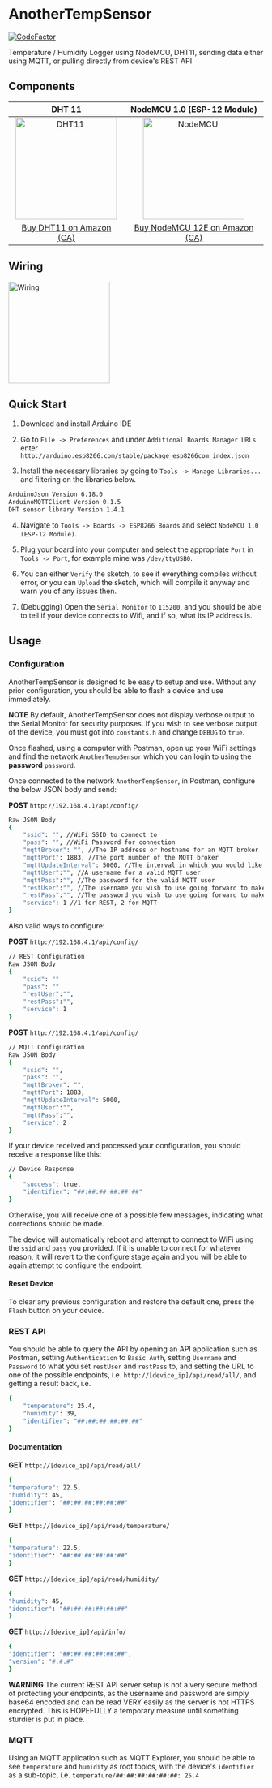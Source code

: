 # AnotherTempSensor

[![CodeFactor](https://www.codefactor.io/repository/github/appdevelopmentandsuch/anothertempsensor/badge)](https://www.codefactor.io/repository/github/appdevelopmentandsuch/anothertempsensor)

Temperature / Humidity Logger using NodeMCU, DHT11, sending data either using MQTT, or pulling directly from device's REST API

## Components

|                                                                   DHT 11                                                                   |                                                         NodeMCU 1.0 (ESP-12 Module)                                                          |
| :----------------------------------------------------------------------------------------------------------------------------------------: | :------------------------------------------------------------------------------------------------------------------------------------------: |
| <img src="https://user-images.githubusercontent.com/22528729/105792674-649c0880-5f4d-11eb-98a0-d07602722df2.jpg" alt="DHT11" width="200"/> | <img src="https://user-images.githubusercontent.com/22528729/105792624-5a7a0a00-5f4d-11eb-8d6b-925c647c68b1.jpg" alt="NodeMCU" width="200"/> |
|             [Buy DHT11 on Amazon (CA)](https://www.amazon.ca/KeeYees-Temperature-Humidity-Single-Bus-Raspberry/dp/B07V5MTQJG/)             |           [Buy NodeMCU 12E on Amazon (CA)](https://www.amazon.ca/KeeYees-Internet-Development-Wireless-Compatible/dp/B07S5Z3VYZ/)            |

## Wiring

<img src="https://user-images.githubusercontent.com/22528729/120116063-f316d580-c14b-11eb-9123-5dba09db7a37.png" alt="Wiring" width="200"/>

## Quick Start

1. Download and install Arduino IDE

2. Go to `File -> Preferences` and under `Additional Boards Manager URLs` enter `http://arduino.esp8266.com/stable/package_esp8266com_index.json`

3. Install the necessary libraries by going to `Tools -> Manage Libraries...` and filtering on the libraries below.

```bash
ArduinoJson Version 6.18.0
ArduinoMQTTClient Version 0.1.5
DHT sensor library Version 1.4.1
```

4. Navigate to `Tools -> Boards -> ESP8266 Boards` and select `NodeMCU 1.0 (ESP-12 Module)`.

5. Plug your board into your computer and select the appropriate `Port` in `Tools -> Port`, for example mine was `/dev/ttyUSB0`.

6. You can either `Verify` the sketch, to see if everything compiles without error, or you can `Upload` the sketch, which will compile it anyway and warn you of any issues then.

7. (Debugging) Open the `Serial Monitor` to `115200`, and you should be able to tell if your device connects to Wifi, and if so, what its IP address is.

## Usage

### Configuration

AnotherTempSensor is designed to be easy to setup and use. Without any prior configuration, you should be able to flash a device and use immediately.

**NOTE** By default, AnotherTempSensor does not display verbose output to the Serial Monitor for security purposes. If you wish to see verbose output of the device, you must got into `constants.h` and change `DEBUG` to `true`.

Once flashed, using a computer with Postman, open up your WiFi settings and find the network `AnotherTempSensor` which you can login to using the **password** `password`.

Once connected to the network `AnotherTempSensor`, in Postman, configure the below JSON body and send:

**POST** `http://192.168.4.1/api/config/`

```bash
Raw JSON Body
{
    "ssid": "", //WiFi SSID to connect to
    "pass": "", //WiFi Password for connection
    "mqttBroker": "", //The IP address or hostname for an MQTT broker
    "mqttPort": 1883, //The port number of the MQTT broker
    "mqttUpdateInterval": 5000, //The interval in which you would like the device to publish data to the MQTT broker, in milliseconds, minimum is 500 or 0.5 seconds
    "mqttUser":"", //A username for a valid MQTT user
    "mqttPass":"", //The password for the valid MQTT user
    "restUser":"", //The username you wish to use going forward to make authenticated requests to the device
    "restPass":"", //The password you wish to use going forward to make authenticated requests to the device
    "service": 1 //1 for REST, 2 for MQTT
}
```

Also valid ways to configure:

**POST** `http://192.168.4.1/api/config/`

```bash
// REST Configuration
Raw JSON Body
{
    "ssid": ""
    "pass": ""
    "restUser":"",
    "restPass":"",
    "service": 1
}
```

**POST** `http://192.168.4.1/api/config/`

```bash
// MQTT Configuration
Raw JSON Body
{
    "ssid": "",
    "pass": "",
    "mqttBroker": "",
    "mqttPort": 1883,
    "mqttUpdateInterval": 5000,
    "mqttUser":"",
    "mqttPass":"",
    "service": 2
}
```

If your device received and processed your configuration, you should receive a response like this:

```bash
// Device Response
{
    "success": true,
    "identifier": "##:##:##:##:##:##"
}
```

Otherwise, you will receive one of a possible few messages, indicating what corrections should be made.

The device will automatically reboot and attempt to connect to WiFi using the `ssid` and `pass` you provided. If it is unable to connect for whatever reason, it will revert to the configure stage again and you will be able to again attempt to configure the endpoint.

#### Reset Device

To clear any previous configuration and restore the default one, press the `Flash` button on your device.

### REST API

You should be able to query the API by opening an API application such as Postman, setting `Authentication` to `Basic Auth`, setting `Username` and `Password` to what you set `restUser` and `restPass` to, and setting the URL to one of the possible endpoints, i.e. `http://[device_ip]/api/read/all/`, and getting a result back, i.e.

```bash
{
    "temperature": 25.4,
    "humidity": 39,
    "identifier": "##:##:##:##:##:##"
}
```

#### Documentation

**GET** `http://[device_ip]/api/read/all/`

```bash
{
"temperature": 22.5,
"humidity": 45,
"identifier": "##:##:##:##:##:##"
}
```

**GET** `http://[device_ip]/api/read/temperature/`

```bash
{
"temperature": 22.5,
"identifier": "##:##:##:##:##:##"
}
```

**GET** `http://[device_ip]/api/read/humidity/`

```bash
{
"humidity": 45,
"identifier": "##:##:##:##:##:##"
}
```

**GET** `http://[device_ip]/api/info/`

```bash
{
"identifier": "##:##:##:##:##:##",
"version": "#.#.#"
}
```

**WARNING** The current REST API server setup is not a very secure method of protecting your endpoints, as the username and password are simply base64 encoded and can be read VERY easily as the server is not HTTPS encrypted. This is HOPEFULLY a temporary measure until something sturdier is put in place.

### MQTT

Using an MQTT application such as MQTT Explorer, you should be able to see `temperature` and `humidity` as root topics, with the device's `identifier` as a sub-topic, i.e. `temperature/##:##:##:##:##:##: 25.4`
